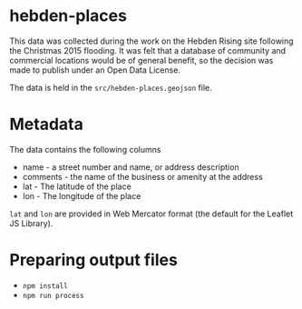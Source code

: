 # hebden-places

This data was collected during the work on the Hebden Rising site following
the Christmas 2015 flooding. It was felt that a database of community and
commercial locations would be of general benefit, so the decision was made
to publish under an Open Data License.

The data is held in the `src/hebden-places.geojson` file.

# Metadata

The data contains the following columns

* name - a street number and name, or address description
* comments - the name of the business or amenity at the address
* lat - The latitude of the place
* lon - The longitude of the place

`lat` and `lon` are provided in Web Mercator format (the default for the
  Leaflet JS Library).

# Preparing output files

* `npm install`
* `npm run process`

